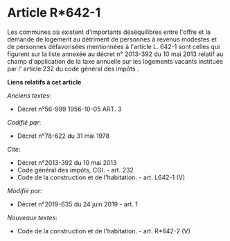 # Article R*642-1

Les communes où existent d'importants déséquilibres entre l'offre et la demande de logement au détriment de personnes à
revenus modestes et de personnes défavorisées mentionnées à l'article L. 642-1 sont celles qui figurent sur la liste annexée
au  décret n° 2013-392 du 10 mai 2013  relatif au champ d'application de la taxe annuelle sur les logements vacants instituée
par l' article 232 du code général des impôts .

**Liens relatifs à cet article**

_Anciens textes_:

  - Décret n°56-999 1956-10-05 ART. 3

_Codifié par_:

  - Décret n°78-622 du 31 mai 1978

_Cite_:

  - Décret n°2013-392 du 10 mai 2013
  - Code général des impôts, CGI. - art. 232
  - Code de la construction et de l'habitation. - art. L642-1 (V)

_Modifié par_:

  - Décret n°2019-635 du 24 juin 2019 - art. 1

_Nouveaux textes_:

  - Code de la construction et de l'habitation. - art. R*642-2 (V)
